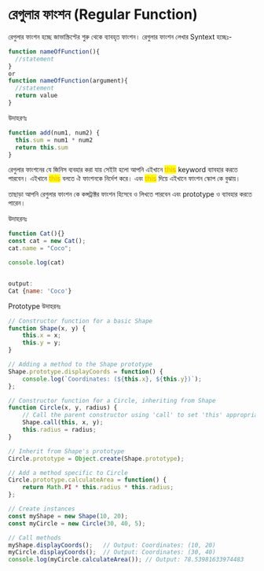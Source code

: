 # রেগুলার ফাংশন (Regular Function)

রেগুলার ফাংশন হচ্ছে জাভাস্ক্রিপ্টের শুরু থেকে ব্যাবহৃত ফাংশন। রেগুলার ফাংশন লেখার Syntext হচ্ছেঃ-

```javascript
function nameOfFunction(){
  //statement
}
or
function nameOfFunction(argument){
  //statement
  return value
}
```

উদাহরণঃ&#x20;

```javascript
function add(num1, num2) {
  this.sum = num1 * num2
  return this.sum
}
```

রেগুলার ফাংশনের যে জিনিস ব্যবহার করা যায় সেইটা হলো আপনি এইখানে <mark style="color:orange;">this</mark> keyword ব্যাবহার করতে পারবেন। এইখানে <mark style="color:orange;">this</mark> বলতে ঐ ফাংশনকে নির্দেশ করে। এবং <mark style="color:orange;">this</mark> দিয়ে এইখানে ফাংশন স্কোপ কে বুঝায়।&#x20;

তাছাড়া আপনি রেগুলার ফাংশন কে কন্সট্রাক্টর ফাংশন হিসেবে ও  লিখতে পারবেন এবং prototype  ও ব্যাবহার করতে পারেন।&#x20;

উদাহরনঃ&#x20;

```javascript
function Cat(){}
const cat = new Cat();
cat.name = "Coco";

console.log(cat)


output: 
Cat {name: 'Coco'}
```

Prototype উদাহরনঃ

```javascript
// Constructor function for a basic Shape
function Shape(x, y) {
    this.x = x;
    this.y = y;
}

// Adding a method to the Shape prototype
Shape.prototype.displayCoords = function() {
    console.log(`Coordinates: (${this.x}, ${this.y})`);
};

// Constructor function for a Circle, inheriting from Shape
function Circle(x, y, radius) {
    // Call the parent constructor using 'call' to set 'this' appropriately
    Shape.call(this, x, y);
    this.radius = radius;
}

// Inherit from Shape's prototype
Circle.prototype = Object.create(Shape.prototype);

// Add a method specific to Circle
Circle.prototype.calculateArea = function() {
    return Math.PI * this.radius * this.radius;
};

// Create instances
const myShape = new Shape(10, 20);
const myCircle = new Circle(30, 40, 5);

// Call methods
myShape.displayCoords();   // Output: Coordinates: (10, 20)
myCircle.displayCoords();  // Output: Coordinates: (30, 40)
console.log(myCircle.calculateArea()); // Output: 78.53981633974483

```
